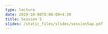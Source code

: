 ```yaml
---
type: lecture
date: 2019-10-08T8:00:00+4:30
title: Session 5
slides: /static_files/slides/session5ap.pdf
---
```


